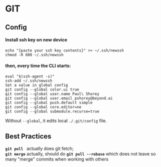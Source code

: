 # GIT      
      
## Config      
#### Install ssh key on new device      
```      
echo "{paste your ssh key contents}" >> ~/.ssh/newssh      
chmod -R 600 ~/.ssh/newssh      
```      
      
#### then, every time the CLI starts:      
```      
eval "$(ssh-agent -s)"      
ssh-add ~/.ssh/newssh      
Set a value in global config      
git config --global color.ui true      
git config --global user.name Paul\ Shorey      
git config --global user.email pshorey@beyond.ai      
git config --global push.default simple      
git config --global core.editor=ne      
git config --global submodule.recurse=true      
```      
Without `--global`, it edits local `./.git/config` file.      
      
      
## Best Practices      
**`git pull `** actually does git fetch;      
**`git merge`** actually, should do **`git pull --rebase`** which does not leave so many "merge" commits when working with others      
      
​